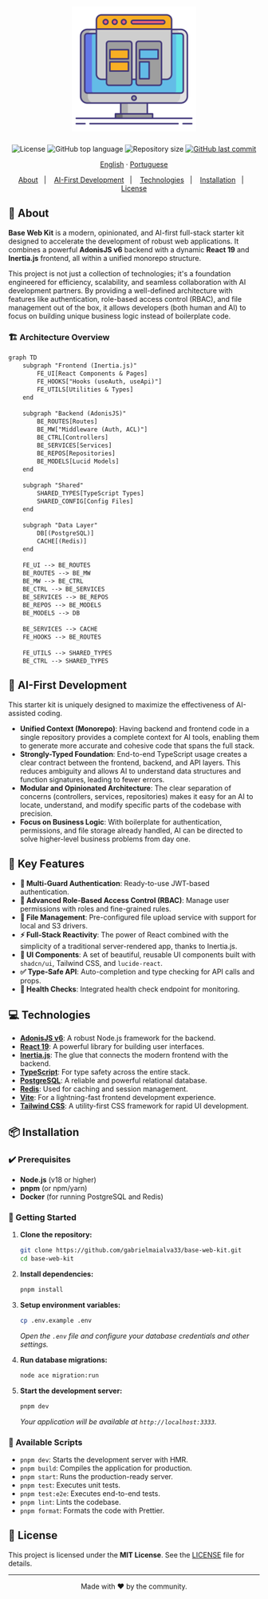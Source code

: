 <h1 align="center">
  <img src=".github/assets/ui-design.png" height="250" alt="Base Web Kit">
</h1>

<p align="center">
  <img src="https://img.shields.io/github/license/gabrielmaialva33/base-web-kit?color=00b8d3&style=flat-square" alt="License" />
  <img src="https://img.shields.io/github/languages/top/gabrielmaialva33/base-web-kit?style=flat-square" alt="GitHub top language" >
  <img src="https://img.shields.io/github/repo-size/gabrielmaialva33/base-web-kit?style=flat-square" alt="Repository size" >
  <a href="https://github.com/gabrielmaialva33/base-web-kit/commits/main">
    <img src="https://img.shields.io/github/last-commit/gabrielmaialva33/base-web-kit?style=flat-square" alt="GitHub last commit" >
  </a>
</p>

<p align="center">
    <a href="README.md">English</a>
    ·
    <a href="README-pt.md">Portuguese</a>
</p>

<p align="center">
  <a href="#bookmark-about">About</a>&nbsp;&nbsp;&nbsp;|&nbsp;&nbsp;&nbsp;
  <a href="#rocket-ai-first-development">AI-First Development</a>&nbsp;&nbsp;&nbsp;|&nbsp;&nbsp;&nbsp;
  <a href="#computer-technologies">Technologies</a>&nbsp;&nbsp;&nbsp;|&nbsp;&nbsp;&nbsp;
  <a href="#package-installation">Installation</a>&nbsp;&nbsp;&nbsp;|&nbsp;&nbsp;&nbsp;
  <a href="#memo-license">License</a>
</p>

## :bookmark: About

**Base Web Kit** is a modern, opinionated, and AI-first full-stack starter kit designed to accelerate the development of
robust web applications. It combines a powerful **AdonisJS v6** backend with a dynamic **React 19** and **Inertia.js**
frontend, all within a unified monorepo structure.

This project is not just a collection of technologies; it's a foundation engineered for efficiency, scalability, and
seamless collaboration with AI development partners. By providing a well-defined architecture with features like
authentication, role-based access control (RBAC), and file management out of the box, it allows developers (both human
and AI) to focus on building unique business logic instead of boilerplate code.

### 🏗️ Architecture Overview

```mermaid
graph TD
    subgraph "Frontend (Inertia.js)"
        FE_UI[React Components & Pages]
        FE_HOOKS["Hooks (useAuth, useApi)"]
        FE_UTILS[Utilities & Types]
    end

    subgraph "Backend (AdonisJS)"
        BE_ROUTES[Routes]
        BE_MW["Middleware (Auth, ACL)"]
        BE_CTRL[Controllers]
        BE_SERVICES[Services]
        BE_REPOS[Repositories]
        BE_MODELS[Lucid Models]
    end

    subgraph "Shared"
        SHARED_TYPES[TypeScript Types]
        SHARED_CONFIG[Config Files]
    end

    subgraph "Data Layer"
        DB[(PostgreSQL)]
        CACHE[(Redis)]
    end

    FE_UI --> BE_ROUTES
    BE_ROUTES --> BE_MW
    BE_MW --> BE_CTRL
    BE_CTRL --> BE_SERVICES
    BE_SERVICES --> BE_REPOS
    BE_REPOS --> BE_MODELS
    BE_MODELS --> DB

    BE_SERVICES --> CACHE
    FE_HOOKS --> BE_ROUTES

    FE_UTILS --> SHARED_TYPES
    BE_CTRL --> SHARED_TYPES
```

## :rocket: AI-First Development

This starter kit is uniquely designed to maximize the effectiveness of AI-assisted coding.

- **Unified Context (Monorepo)**: Having backend and frontend code in a single repository provides a complete context
  for AI tools, enabling them to generate more accurate and cohesive code that spans the full stack.
- **Strongly-Typed Foundation**: End-to-end TypeScript usage creates a clear contract between the frontend, backend, and
  API layers. This reduces ambiguity and allows AI to understand data structures and function signatures, leading to
  fewer errors.
- **Modular and Opinionated Architecture**: The clear separation of concerns (controllers, services, repositories) makes
  it easy for an AI to locate, understand, and modify specific parts of the codebase with precision.
- **Focus on Business Logic**: With boilerplate for authentication, permissions, and file storage already handled, AI
  can be directed to solve higher-level business problems from day one.

## 🌟 Key Features

- **🔐 Multi-Guard Authentication**: Ready-to-use JWT-based authentication.
- **👥 Advanced Role-Based Access Control (RBAC)**: Manage user permissions with roles and fine-grained rules.
- **📁 File Management**: Pre-configured file upload service with support for local and S3 drivers.
- **⚡️ Full-Stack Reactivity**: The power of React combined with the simplicity of a traditional server-rendered app,
  thanks to Inertia.js.
- **🎨 UI Components**: A set of beautiful, reusable UI components built with `shadcn/ui`, Tailwind CSS, and
  `lucide-react`.
- **✅ Type-Safe API**: Auto-completion and type checking for API calls and props.
- **🏥 Health Checks**: Integrated health check endpoint for monitoring.

## :computer: Technologies

- **[AdonisJS v6](https://adonisjs.com/)**: A robust Node.js framework for the backend.
- **[React 19](https://react.dev/)**: A powerful library for building user interfaces.
- **[Inertia.js](https://inertiajs.com/)**: The glue that connects the modern frontend with the backend.
- **[TypeScript](https://www.typescriptlang.org/)**: For type safety across the entire stack.
- **[PostgreSQL](https://www.postgresql.org/)**: A reliable and powerful relational database.
- **[Redis](https://redis.io/)**: Used for caching and session management.
- **[Vite](https://vitejs.dev/)**: For a lightning-fast frontend development experience.
- **[Tailwind CSS](https://tailwindcss.com/)**: A utility-first CSS framework for rapid UI development.

## :package: Installation

### ✔️ Prerequisites

- **Node.js** (v18 or higher)
- **pnpm** (or npm/yarn)
- **Docker** (for running PostgreSQL and Redis)

### 🚀 Getting Started

1. **Clone the repository:**

   ```sh
   git clone https://github.com/gabrielmaialva33/base-web-kit.git
   cd base-web-kit
   ```

2. **Install dependencies:**

   ```sh
   pnpm install
   ```

3. **Setup environment variables:**

   ```sh
   cp .env.example .env
   ```

   _Open the `.env` file and configure your database credentials and other settings._

4. **Run database migrations:**

   ```sh
   node ace migration:run
   ```

5. **Start the development server:**
   ```sh
   pnpm dev
   ```
   _Your application will be available at `http://localhost:3333`._

### 📜 Available Scripts

- `pnpm dev`: Starts the development server with HMR.
- `pnpm build`: Compiles the application for production.
- `pnpm start`: Runs the production-ready server.
- `pnpm test`: Executes unit tests.
- `pnpm test:e2e`: Executes end-to-end tests.
- `pnpm lint`: Lints the codebase.
- `pnpm format`: Formats the code with Prettier.

## :memo: License

This project is licensed under the **MIT License**. See the [LICENSE](LICENSE) file for details.

---

<p align="center">
  Made with ❤️ by the community.
</p>
